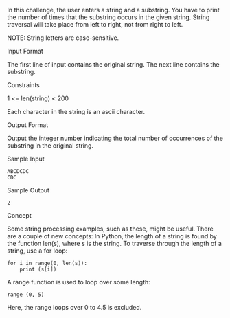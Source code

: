 In this challenge, the user enters a string and a substring. You have to print the number of times that the substring occurs in the given string. String traversal will take place from left to right, not from right to left.

NOTE: String letters are case-sensitive.

Input Format

The first line of input contains the original string. The next line contains the substring.

Constraints

 1 <= len(string) < 200

Each character in the string is an ascii character.

Output Format

Output the integer number indicating the total number of occurrences of the substring in the original string.

Sample Input

```
ABCDCDC
CDC
```

Sample Output

```
2
```

Concept

Some string processing examples, such as these, might be useful.
There are a couple of new concepts:
In Python, the length of a string is found by the function len(s), where s is the string.
To traverse through the length of a string, use a for loop:

```
for i in range(0, len(s)):
    print (s[i])
```

A range function is used to loop over some length:

```
range (0, 5)
```

Here, the range loops over 0 to 4.5 is excluded.